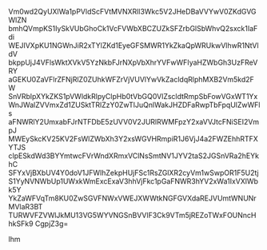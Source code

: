 Vm0wd2QyUXlWa1pPVldScFVtMVNXRll3Wkc5V2JHeDBaVVYwV0ZKdGVGWlZN
bmhQVmpKS1IySkVUbGhoCk1VcFVWbXBCZUZkSFZrbGlSbWhvQ2sxck1IaFdi
WEJIVXpKU1NGWnJiR2xTYlZKd1EyeGFSMWR1YkZkaQpWRUkwVlhwR1NtVldV
bkppUjJ4VFlsWktXVkV5YzNkbFJrNXpVbXhrYVFwWFIyaHZWbGh3UzFReVRY
aGEKU0ZaVFlrZFNjRlZ0ZUhkWFZrVjVUVlYwVkZacldqRlphMXB2Vm5kd2FW
SnVRblpXYkZKS1pVWldkRlpyClpHb0tVbGQ0VlZscldtRmpSbFowVGxWT1Yx
WnJWalZVVmxZd1ZUSktTRlZzY0ZwTlJuQnlWakJHZDFaRwpTbFpqUlZwWFls
aFNWRlY2UmxabFJrNTFDbE5zUVV0V2JURlRWMFpzY2xaVVJtcFNiSEI2VmpJ
MWEySkcKV25KV2FsWlZWbXh3Y2xsWGVHRmpiR1J6VjJ4a2FWZEhhRTFXYTJS
clpESkdWd3BYYmtwcFVrWndXRmxVClNsSmtNV1JYV2taS2JGSnVRa2hEYkhC
SFYxVjBXbUV4Y0doV1JFWlhZekpHUjFSc1RsZGlXR2cyVm1wSwpOR1F5U2tj
S1YyNVNWbUp1UWxkWmExcExaV3hhVjFkc1pGaFNWR3hYV2xWa1IxVXlWbk5Y
YkZaWFVqTm8KU0ZwSGVFNWxVWEJXWWtkNGFGVXdaREJVUmtWNUNrMVlaR3BT
TURWVFZVWlJkMU13VG5WYVNGSnBVVlF3Ck9VTm5jREZoTWxFOUNncHhkSFk9
CgpjZ3g=

lhm
